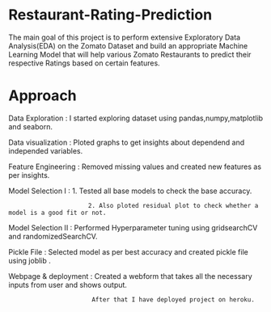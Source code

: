 # Restaurant-Rating-Prediction
The main goal of this project is to perform extensive Exploratory Data Analysis(EDA) on the Zomato Dataset and build an appropriate Machine Learning Model that will help various Zomato Restaurants to predict their respective Ratings based on certain features.

# Approach
  Data Exploration     : I started exploring dataset using pandas,numpy,matplotlib and seaborn. 

  Data visualization   : Ploted graphs to get insights about dependend and independed variables. 

  Feature Engineering  :  Removed missing values and created new features as per insights.

  Model Selection I    :  1. Tested all base models to check the base accuracy.
  
                          2. Also ploted residual plot to check whether a model is a good fit or not.

  Model Selection II   :  Performed Hyperparameter tuning using gridsearchCV and randomizedSearchCV.

  Pickle File          :  Selected model as per best accuracy and created pickle file using joblib .

  Webpage & deployment :  Created a webform that takes all the necessary inputs from user and shows output.
  
                           After that I have deployed project on heroku.
